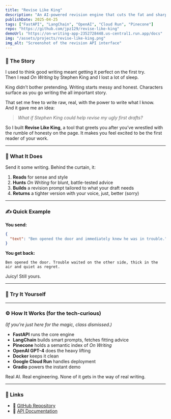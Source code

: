 ```yaml
---
title: "Revise Like King"
description: "An AI-powered revision engine that cuts the fat and sharpens your prose using the tough-love rules from Stephen King's 'On Writing.'"
publishDate: 2025-04-25
tags: ["FastAPI", "LangChain", "OpenAI", "Cloud Run", "Pinecone"]
repo: "https://github.com/jpz129/revise-like-king"
demoUrl: "https://on-writing-app-2352728448.us-central1.run.app/docs"
img: "/assets/projects/revise-like-king.png"
img_alt: "Screenshot of the revision API interface"
---
```


### 📖 The Story

I used to think good writing meant getting it perfect on the first try.  
Then I read *On Writing* by Stephen King and I lost a lot of sleep.

King didn’t bother pretending. Writing starts messy and honest. Characters surface as you go writing the all important story. 

That set me free to write raw, real, with the power to write what I know.   
And it gave me an idea:

> *What if Stephen King could help revise my ugly first drafts?*

So I built **Revise Like King**, a tool that greets you after you’ve wrestled with the rumble of honesty on the page. It makes you feel excited to be the first reader of your work.

---

### 🧠 What It Does

Send it some writing. Behind the curtain, it:

1. **Reads** for sense and style
2. **Hunts** *On Writing* for blunt, battle-tested advice
3. **Builds** a revision prompt tailored to what your draft needs
4. **Returns** a tighter version with your voice, just, better (sorry)

---

### ✍️ Quick Example

**You send:**
```json
{
  "text": "Ben opened the door and immediately knew he was in trouble."
}
```

**You get back:**
```text
Ben opened the door. Trouble waited on the other side, thick in the air and quiet as regret.
```

Juicy! Still yours.

---

### 🧪 Try It Yourself

<script
	type="module"
	src="https://gradio.s3-us-west-2.amazonaws.com/5.26.0/gradio.js"
></script>

<gradio-app src="https://jpz129-on-writing-edit.hf.space"></gradio-app>

---

### ⚙️ How It Works (for the tech-curious)

*(If you’re just here for the magic, class dismissed.)*

- **FastAPI** runs the core engine
- **LangChain** builds smart prompts, fetches fitting advice
- **Pinecone** holds a semantic index of *On Writing*
- **OpenAI GPT-4** does the heavy lifting
- **Docker** keeps it clean
- **Google Cloud Run** handles deployment
- **Gradio** powers the instant demo

Real AI. Real engineering. None of it gets in the way of real writing.

---

### 🔗 Links

- 🐙 [GitHub Repository](https://github.com/jpz129/revise-like-king)
- 📘 [API Documentation](https://on-writing-app-2352728448.us-central1.run.app/docs)
